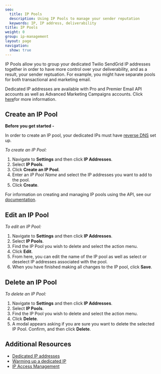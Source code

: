```yaml
---
seo:
  title: IP Pools
  description: Using IP Pools to manage your sender reputation
  keywords: IP, IP address, deliverability
title: IP Pools
weight: 0
group: ip-management
layout: page
navigation:
  show: true
---
```


IP Pools allow you to group your dedicated Twilio SendGrid IP addresses together in order to have more control over your deliverability, and as a result, your sender reptuation. For example, you might have separate pools for both transactional and marketing email. 

<call-out>

Dedicated IP addresses are available with Pro and Premier Email API accounts as well as Advanced Marketing Campaigns accounts. Click [here](https://sendgrid.com/pricing/)for more information.

</call-out>

## Create an IP Pool

**Before you get started -**

In order to create an IP pool, your dedicated IPs must have [reverse DNS]({{root_url}}/ui/account-and-settings/how-to-set-up-reverse-dns/) set up.

*To create an IP Pool:*

1. Navigate to **Settings** and then click **IP Addresses**. 
1. Select **IP Pools**. 
1. Click **Create an IP Pool**. 
1. Enter an *IP Pool Name* and select the IP addresses you want to add to the pool.
1. Click **Create**. 


<call-out>

For information on creating and managing IP pools using the API, see our [documentation](https://sendgrid.api-docs.io/v3.0/ip-pools).

</call-out>

## Edit an IP Pool

*To edit an IP Pool:*

1. Navigate to **Settings** and then click **IP Addresses**. 
1. Select **IP Pools**. 
1. Find the IP Pool you wish to delete and select the action menu.
1. Click **Edit**. 
1. From here, you can edit the name of the IP pool as well as select or deselect IP addresses associated with the pool.
1. When you have finished making all changes to the IP pool, click **Save**.

## Delete an IP Pool

*To delete an IP Pool:*

1. Navigate to **Settings** and then click **IP Addresses**. 
1. Select **IP Pools**. 
1. Find the IP Pool you wish to delete and select the action menu.
1. Click **Delete**. 
1. A modal appears asking if you are sure you want to delete the selected IP Pool. Confirm, and then click **Delete**. 

## Additional Resources

- [Dedicated IP addresses]({{root_url}}/ui/account-and-settings/dedicated-ip-addresses/)
- [Warming up a dedicated IP]({{root_url}}/ui/sending-email/warming-up-an-ip-address/)
- [IP Access Management]({{root_url}}/ui/account-and-settings/ip-access-management/)
